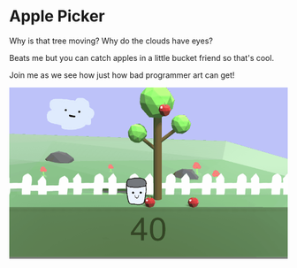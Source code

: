 # Apple Picker
Why is that tree moving?
Why do the clouds have eyes?


Beats me but you can catch apples in a little bucket friend so that's cool.


Join me as we see how just how bad programmer art can get!


![alt-text](https://github.com/ConnorAustin/ApplePicker/raw/master/gameplay.gif "Gameplay gif")
